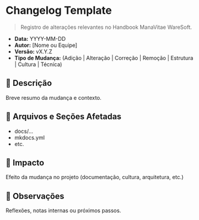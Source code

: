 # Changelog Template

> Registro de alterações relevantes no Handbook ManaVitae WareSoft.

- **Data:** YYYY-MM-DD  
- **Autor:** [Nome ou Equipe]  
- **Versão:** vX.Y.Z  
- **Tipo de Mudança:** (Adição | Alteração | Correção | Remoção | Estrutura | Cultura | Técnica)

## 🧭 Descrição
Breve resumo da mudança e contexto.

## 📁 Arquivos e Seções Afetadas
- docs/...
- mkdocs.yml
- etc.

## 🧠 Impacto
Efeito da mudança no projeto (documentação, cultura, arquitetura, etc.)

## 💬 Observações
Reflexões, notas internas ou próximos passos.

